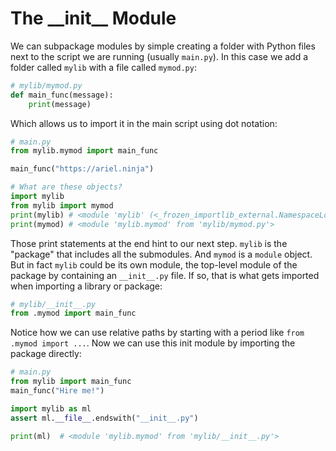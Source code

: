 # The \_\_init\_\_ Module

We can subpackage modules by simple creating a folder with Python files next to the script we are running (usually `main.py`). In this case we add a folder called `mylib` with a file called `mymod.py`:
```python
# mylib/mymod.py
def main_func(message):
    print(message)
```

Which allows us to import it in the main script using dot notation:
```python
# main.py
from mylib.mymod import main_func

main_func("https://ariel.ninja")

# What are these objects?
import mylib
from mylib import mymod
print(mylib) # <module 'mylib' (<_frozen_importlib_external.NamespaceLoader object ...>)>
print(mymod) # <module 'mylib.mymod' from 'mylib/mymod.py'>
```

Those print statements at the end hint to our next step. `mylib` is the "package" that includes all the submodules. And `mymod` is a `module` object. But in fact `mylib` could be its own module, the top-level module of the package by containing an `__init__.py` file. If so, that is what gets imported when importing a library or package:
```python
# mylib/__init__.py
from .mymod import main_func
```

Notice how we can use relative paths by starting with a period like `from .mymod import ...`. Now we can use this init module by importing the package directly:
```python
# main.py
from mylib import main_func
main_func("Hire me!")

import mylib as ml
assert ml.__file__.endswith("__init__.py")

print(ml)  # <module 'mylib.mymod' from 'mylib/__init__.py'>
```
